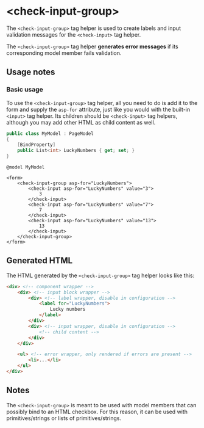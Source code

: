 # \<check-input-group>

The `<check-input-group>` tag helper is used to create labels and input validation messages for the `<check-input>` tag helper.

The `<check-input-group>` tag helper **generates error messages** if its corresponding model member fails validation.

## Usage notes

### Basic usage

To use the `<check-input-group>` tag helper, all you need to do is add it to the form and supply the `asp-for` attribute, just like you would with the built-in `<input>` tag helper. Its children should be `<check-input>` tag helpers, although you may add other HTML as child content as well.

```csharp
public class MyModel : PageModel
{
    [BindProperty]
    public List<int> LuckyNumbers { get; set; }
}
```

```cshtml
@model MyModel

<form>
    <check-input-group asp-for="LuckyNumbers">
        <check-input asp-for="LuckyNumbers" value="3">
            3
        </check-input>
        <check-input asp-for="LuckyNumbers" value="7">
            7
        </check-input>
        <check-input asp-for="LuckyNumbers" value="13">
            13
        </check-input>
    </check-input-group>
</form>
```

## Generated HTML

The HTML generated by the `<check-input-group>` tag helper looks like this:

```html
<div> <!-- component wrapper -->
    <div> <!-- input block wrapper -->
        <div> <!-- label wrapper, disable in configuration -->
            <label for="LuckyNumbers">
                Lucky numbers
            </label>
        </div>
        <div> <!-- input wrapper, disable in configuration -->
            <!-- child content -->
        </div>
    </div>

    <ul> <!-- error wrapper, only rendered if errors are present -->
        <li>...</li>
    </ul>
</div>
```

## Notes

The `<check-input-group>` is meant to be used with model members that can possibly bind to an HTML checkbox. For this reason, it can be used with primitives/strings or lists of primitives/strings.